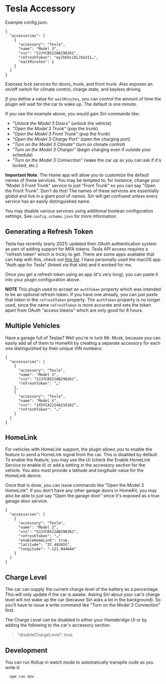 # Tesla Accessory

Example config.json:

    {
      "accessories": [
        {
          "accessory": "Tesla",
          "name": "Model 3",
          "vin": "5JJYCB522AB296261",
          "refreshToken": "eyJhbGciOiJSUzI1…",
          "waitMinutes": 1
        }
      ]
    }

Exposes lock services for doors, trunk, and front trunk. Also exposes an on/off switch for climate control, charge state, and keyless driving.

_If_ you define a value for `waitMinutes`, you can control the amount of
time the plugin will wait for the car to wake up. The default is one minute.

If you use the example above, you would gain Siri commands like:

- _"Unlock the Model 3 Doors"_ (unlock the vehicle)
- _"Open the Model 3 Trunk"_ (pop the trunk)
- _"Open the Model 3 Front Trunk"_ (pop the frunk)
- _"Open the Model 3 Charge Port"_ (open the charging port)
- _"Turn on the Model 3 Climate"_ (turn on climate control)
- _"Turn on the Model 3 Charger"_ (begin charging even if outside your schedule)
- _"Turn on the Model 3 Connection"_ (wake the car up so you can ask if it's locked, etc.)

**Important Note**: The Home app will allow you to customize the default names of these services. You may be tempted to, for instance, change your "Model 3 Front Trunk" service to just "Front Trunk" so you can say "Open the Front Trunk". Don't do this! The names of these services are essentially _global_ and live in a giant pool of names. Siri will get confused unless every service has an easily distinguished name.

You may disable various services using additional boolean configuration settings. See `config.schema.json` for more information.

## Generating a Refresh Token

Tesla has recently (early 2021) updated their OAuth authentication system as part of adding support for MFA tokens. Tesla API access requires a "refresh token" which is tricky to get. There are some apps available that can help with this, check out [this list](https://teslascope.com/help/generating-tokens). I have personally used the macOS app "Auth app for Tesla" (linked via that site) and it worked for me.

Once you get a refresh token using an app (it's very long), you can paste it into your plugin configuration above.

**NOTE** This plugin used to accept an `authToken` property which was intended to be an optional refresh token. If you have one already, you can just paste that token in the `refreshToken` property. The `authToken` property is no longer used, since the name `refreshToken` is more accurate and sets the token apart from OAuth "access tokens" which are only good for 8 hours.

## Multiple Vehicles

Have a garage full of Teslas? Well you're in luck Mr. Musk, because you can
easily add all of them to HomeKit by creating a separate accessory for each one
distinguished by their unique VIN numbers:

    {
      "accessories": [
        {
          "accessory": "Tesla",
          "name": "Model 3",
          "vin": "5JJYCB522AB296261",
          "refreshToken": "…"
        },
        {
          "accessory": "Tesla",
          "name": "Model X",
          "vin": "1XSYCA2224A216162",
          "refreshToken": "…"
        }
      ]
    }

## HomeLink

For vehicles with HomeLink support, the plugin allows you to enable the feature to send a HomeLink signal from the car. This is disabled by default. To enable the feature, you may use the UI (check the Enable HomeLink Service to enable it) or add a setting in the accessory section for the vehicle. You also must provide a latitude and longitude value for the HomeLink device.

Once that is done, you can issue commands like "Open the Model 3 HomeLink". If you don't have any other garage doors in HomeKit, you may also be able to just say "Open the garage door" since it's exposed as a true garage door service.

    {
      "accessories": [
        {
          "accessory": "Tesla",
          "name": "Model 3",
          "vin": "5JJYCB522AB296261",
          "refreshToken": "…"
          "enableHomeLink": true,
          "latitude": "37.492655",
          "longitude": "-121.944644"
        }
      ]
    }

## Charge Level

The car can supply the current charge level of the battery as a percentage. This will only update if the car is awake. Asking Siri about your car's charge level will not wake up the car (because Siri asks a lot in the background). So you'll have to issue a write command like "Turn on the Model 3 Connection" first.

The Charge Level can be disabled in either your Homebridge UI or by adding the following to the car's accessory section.

> "disableChargeLevel": true

## Development

You can run Rollup in watch mode to automatically transpile code as you write it:

```sh
  npm run dev
```
